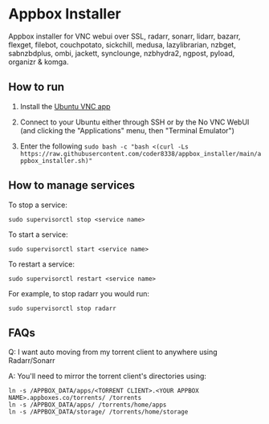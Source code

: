 # Appbox Installer
Appbox installer for VNC webui over SSL, radarr, sonarr, lidarr, bazarr, flexget, filebot, couchpotato, sickchill, medusa, lazylibrarian, nzbget, sabnzbdplus, ombi, jackett, synclounge, nzbhydra2, ngpost, pyload, organizr &amp; komga.

## How to run
1. Install the [Ubuntu VNC app](https://www.appbox.co/appstore/app/97)

2. Connect to your Ubuntu either through SSH or by the No VNC WebUI (and clicking the "Applications" menu, then "Terminal Emulator")

3. Enter the following `sudo bash -c "bash <(curl -Ls https://raw.githubusercontent.com/coder8338/appbox_installer/main/appbox_installer.sh)"`

## How to manage services
To stop a service:

`sudo supervisorctl stop <service name>`

To start a service:

`sudo supervisorctl start <service name>`

To restart a service:

`sudo supervisorctl restart <service name>`

For example, to stop radarr you would run:

`sudo supervisorctl stop radarr`

## FAQs
Q: I want auto moving from my torrent client to anywhere using Radarr/Sonarr

A: You'll need to mirror the torrent client's directories using:

```
ln -s /APPBOX_DATA/apps/<TORRENT CLIENT>.<YOUR APPBOX NAME>.appboxes.co/torrents/ /torrents
ln -s /APPBOX_DATA/apps/ /torrents/home/apps
ln -s /APPBOX_DATA/storage/ /torrents/home/storage
```
